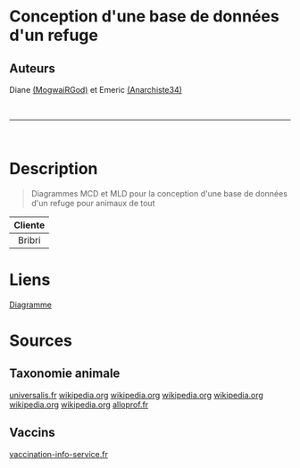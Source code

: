 # Conception d'une base de données d'un refuge

## Auteurs
Diane [(MogwaiRGod)](https://github.com/MogwaiRGod) et Emeric [(Anarchiste34)](https://github.com/Anarchiste34)

<br>
<hr>
<br>

# Description
> Diagrammes MCD et MLD pour la conception d'une base de données d'un refuge pour animaux de tout

| Cliente |
| :--: |
| Bribri |

# Liens
[Diagramme](https://app.diagrams.net/#G1uwFk3o9vUXjJ9Ba2UZFrC2Oxke5uVv8p)

# Sources

## Taxonomie animale
[universalis.fr](https://www.universalis.fr/encyclopedie/race-animale/)
[wikipedia.org](https://fr.wikipedia.org/wiki/Ordre_(biologie))
[wikipedia.org](https://fr.wikipedia.org/wiki/Esp%C3%A8ce)
[wikipedia.org](https://fr.wikipedia.org/wiki/Classification_scientifique_des_esp%C3%A8ces#/media/Fichier:Taxonomic_hierarchy.svg)
[wikipedia.org](https://fr.wikipedia.org/wiki/Famille_(biologie))
[wikipedia.org](https://fr.wikipedia.org/wiki/Genre_(biologie))
[wikipedia.org](https://fr.wikipedia.org/wiki/Classe_(biologie))
[alloprof.fr](https://www.alloprof.qc.ca/fr/eleves/bv/sciences/les-grandes-classes-d-animaux-s1222)

## Vaccins
[vaccination-info-service.fr](https://vaccination-info-service.fr/Questions-frequentes/Questions-generales-sur-la-vaccination/Composition-des-vaccins/Quels-sont-les-differents-types-de-vaccins)
